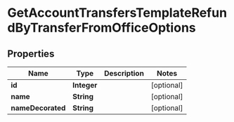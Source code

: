 

# GetAccountTransfersTemplateRefundByTransferFromOfficeOptions


## Properties

| Name | Type | Description | Notes |
|------------ | ------------- | ------------- | -------------|
|**id** | **Integer** |  |  [optional] |
|**name** | **String** |  |  [optional] |
|**nameDecorated** | **String** |  |  [optional] |



